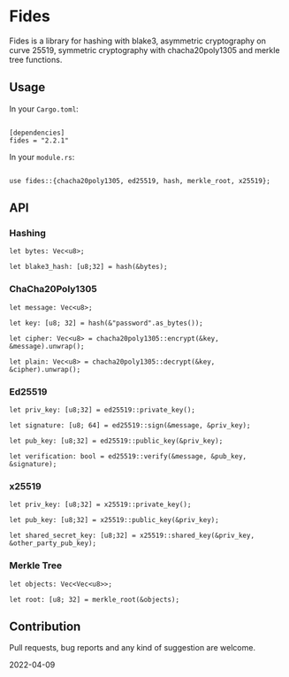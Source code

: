 # Fides

Fides is a library for hashing with blake3, asymmetric cryptography on curve 25519, symmetric cryptography with chacha20poly1305 and merkle tree functions.

## Usage

In your `Cargo.toml`:

```

[dependencies]
fides = "2.2.1"

```

In your `module.rs`:

```

use fides::{chacha20poly1305, ed25519, hash, merkle_root, x25519};

```

## API

### Hashing

```
let bytes: Vec<u8>;

let blake3_hash: [u8;32] = hash(&bytes);
```

### ChaCha20Poly1305

```
let message: Vec<u8>;

let key: [u8; 32] = hash(&"password".as_bytes());

let cipher: Vec<u8> = chacha20poly1305::encrypt(&key, &message).unwrap();

let plain: Vec<u8> = chacha20poly1305::decrypt(&key, &cipher).unwrap();
```

### Ed25519

```
let priv_key: [u8;32] = ed25519::private_key();

let signature: [u8; 64] = ed25519::sign(&message, &priv_key);

let pub_key: [u8;32] = ed25519::public_key(&priv_key);

let verification: bool = ed25519::verify(&message, &pub_key, &signature);
```

### x25519

```
let priv_key: [u8;32] = x25519::private_key();

let pub_key: [u8;32] = x25519::public_key(&priv_key);

let shared_secret_key: [u8;32] = x25519::shared_key(&priv_key, &other_party_pub_key);
```

### Merkle Tree

```
let objects: Vec<Vec<u8>>;

let root: [u8; 32] = merkle_root(&objects);
```

## Contribution

Pull requests, bug reports and any kind of suggestion are welcome.

2022-04-09
